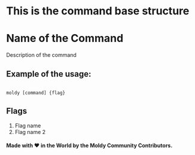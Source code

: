 # This is the command base structure

# Name of the Command

Description of the command

## Example of the usage:

```

moldy [command] {flag}

```

## Flags

1. Flag name
1. Flag name 2

#### Made with ❤️ in the World by the Moldy Community Contributors.
